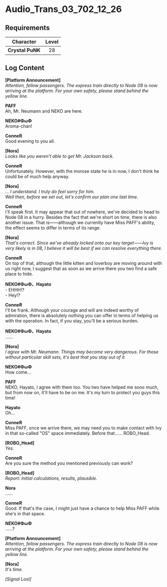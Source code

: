 # Audio_Trans_03_702_12_26
## Requirements
|   Character    |Level|
|----------------|:---:|
|**Crystal PuNK**| 28  |

## Log Content
**[Platform Announcement]**<br>
*Attention, fellow passengers. The express train directly to Node 08 is now arriving at the platform. For your own safety, please stand behind the yellow line.*

**PAFF**<br>
Ah, Mr. Neumann and NEKO are here.

**NEKO#ΦωΦ**<br>
Aroma\-chan!

**ConneR**<br>
Good evening to you all.

**[Nora]**<br>
*Looks like you weren't able to get Mr. Jackson back.*

**ConneR**<br>
Unfortunately. However, with the morose state he is in now, I don't think he could be of much help anyway.

**[Nora]**<br>
*... I understand. I truly do feel sorry for him. <br>
Well then, before we set out, let's confirm our plan one last time.*

**ConneR**<br>
I'll speak first. It may appear that out of nowhere, we've decided to head to Node 08 in a hurry. Besides the fact that we're short on time, there is also another issue. That is——although we currently have Miss PAFF's ability, the effect seems to differ in terms of its range.

**[Nora]**<br>
*That's correct. Since we've already locked onto our key target——Ivy is very likely is in 08, I believe it will be best if we can resolve everything there.*

**ConneR**<br>
On top of that, although the little kitten and loverboy are moving around with us right now, I suggest that as soon as we arrive there you two find a safe place to hide.

**NEKO#ΦωΦ、Hayato**<br>
\- EHHH!?<br>
\- Hey!?

**ConneR**<br>
I'll be frank. Although your courage and will are indeed worthy of admiration, there is absolutely nothing you can offer in terms of helping us with the operation. In fact, if you stay, you'll be a serious burden.

**NEKO#ΦωΦ、Hayato**<br>
……

**[Nora]**<br>
*I agree with Mr. Neumann. Things may become very dangerous. For those without particular skill sets, it's best that you stay out of it.*

**NEKO#ΦωΦ**<br>
How come…

**PAFF**<br>
NEKO, Hayato, I agree with them too. You two have helped me sooo much, but from now on, it'll have to be on me. It's my turn to protect you guys this time!

**Hayato**<br>
Oh…

**ConneR**<br>
Miss PAFF, once we arrive there, we may need you to make contact with Ivy in that so\-called "OS" space immediately. Before that...... ROBO\_Head.

**[ROBO_Head]**<br>
*Yes.*

**ConneR**<br>
Are you sure the method you mentioned previously can work?

**[ROBO_Head]**<br>
*Report: Initial calculations, results, plausible.*

**Nora**<br>
……

**ConneR**<br>
Good. If that's the case, I might just have a chance to help Miss PAFF while she's in that space.

**NEKO#ΦωΦ**<br>
……?

**[Platform Announcement]**<br>
*Attention, fellow passengers. The express train directly to Node 08 is now arriving at the platform. For your own safety, please stand behind the yellow line.*

**[Nora]**<br>
*It's time.*

*[Signal Lost]*